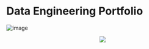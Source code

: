 # Data Engineering Portfolio

![image](https://github.com/claydoers/Portfolio/assets/109707159/6b5ee61b-d323-4ede-abdd-ea783ce06936)

<center>
    <img src="https://github.com/claydoers/Portfolio/assets/109707159/6b5ee61b-d323-4ede-abdd-ea783ce06936">
</center>


